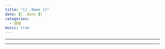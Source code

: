 ```yaml
---
title: "{{ .Name }}"
date: {{ .Date }}
categories:
  - 随笔
music: true
---
```

> 
<!--more-->


<!-- music -->

<!-- <meting-js
	name=""
	artist=""
	url="" >
	<pre hidden>
	lyrics_str
	</pre>
</meting-js> -->

------------

<!-- content -->

---

<!-- pic -->